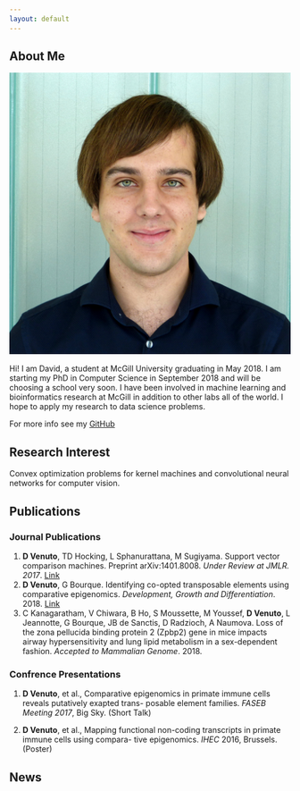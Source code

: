```yaml
---
layout: default
---
```


## About Me

<img class="profile-picture" src="pic.jpg">

Hi! I am David, a student at McGill University graduating in May 2018.  I am starting my PhD in Computer Science in September 2018 and will be choosing a school very soon.  I have been involved in machine learning and bioinformatics research at McGill in addition to other labs all of the world.  I hope to apply my research to data science problems.

For more info see my [GitHub](https://github.com/dvVenuto)

## Research Interest

Convex optimization problems for kernel machines and convolutional neural networks for computer vision.

## Publications

### Journal Publications

1. **D Venuto**, TD Hocking, L Sphanurattana, M Sugiyama. Support vector comparison machines. Preprint arXiv:1401.8008. *Under Review at JMLR. 2017*. [Link](https://arxiv.org/pdf/1401.8008.pdf)
2. **D Venuto**, G Bourque. Identifying co-opted transposable elements using comparative epigenomics. *Development, Growth and Differentiation*. 2018. [Link](http://onlinelibrary.wiley.com/doi/10.1111/dgd.12423/abstract)
3. C Kanagaratham, V Chiwara, B Ho, S Moussette, M Youssef, **D Venuto**, L Jeannotte, G Bourque, JB de Sanctis, D Radzioch, A Naumova. Loss of the zona pellucida binding protein 2 (Zpbp2) gene in mice impacts airway hypersensitivity and lung lipid metabolism in a sex-dependent fashion. *Accepted to Mammalian Genome*. 2018.

### Confrence Presentations

1. **D Venuto**, et al., Comparative epigenomics in primate immune cells reveals putatively exapted trans- posable element families. *FASEB Meeting 2017*, Big Sky. (Short Talk)

2. **D Venuto**, et al., Mapping functional non-coding transcripts in primate immune cells using compara- tive epigenomics. *IHEC* 2016, Brussels. (Poster)

## News


